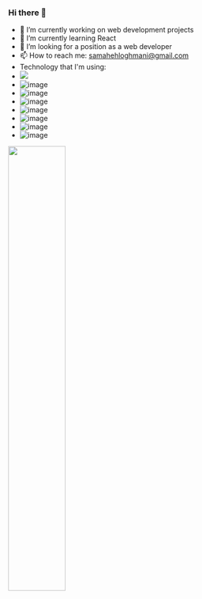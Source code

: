 ### Hi there 👋

- 🔭 I’m currently working on web development projects
- 🌱 I’m currently learning React
- 🤔 I’m looking for a position as a web developer
- 📫 How to reach me: samahehloghmani@gmail.com
- Technology that I'm using: 
- <img src="{https://img.shields.io/badge/HTML5-E34F26?style=for-the-badge&logo=html5&logoColor=white}" />
- ![image]({BadgeURLHere})
- ![image]({BadgeURLHere})
- ![image]({BadgeURLHere})
- ![image]({BadgeURLHere})
- ![image]({BadgeURLHere})
- ![image]({BadgeURLHere})
- ![image]({BadgeURLHere})
<img src="https://github-readme-streak-stats.herokuapp.com/?user=sky192&theme=dark" width="48%" >

 


 





